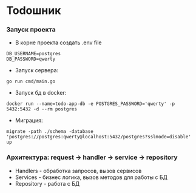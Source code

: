 # Todoшник

### Запуск проекта

* В корне проекта создать .env file

```
DB_USERNAME=postgres
DB_PASSWORD=qwerty
```

* Запуск сервера:

```
go run cmd/main.go
```

* Запуск бд в docker:

```
docker run --name=todo-app-db -e POSTGRES_PASSWORD='qwerty' -p 5432:5432 -d --rm postgres
```

* Миграция:

```
migrate -path ./schema -database 'postgres://postgres:qwerty@localhost:5432/postgres?sslmode=disable' up
```

### Архитектура: request -> handler -> service -> repository

* Handlers - обработка запросов, вызов сервисов
* Services - бизнес логика, вызов методов для работы с БД
* Repository - работа с БД


